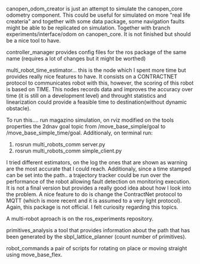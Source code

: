 canopen_odom_creator is just an attempt to simulate the canopen_core odometry component. This could be useful for simulated on more "real life createria" and together with some data package, some navigation faults might be able to be replicated on simulation. Together with branch experiments/interface/odom on canopen_core. It is not finished but should be a nice tool to have.


controller_manager provides config files for the ros package of the same name (requires a lot of changes but it might be worthed)

multi_robot_time_estimator... this is the node which I spent more time but provides really nice features to have. It consists on a CONTRACTNET protocol to communicates robot with this, however, the scoring of this robot is based on TIME. This nodes records data and improves the accuracy over time (it is still on a development level) and throught statistics and linearization could provide a feasible time to destination(without dynamic obstacle). 

To run this.... run magazino simulation, on rviz modified on the tools properties the 2dnav goal topic from /move_base_simple/goal to /move_base_simple_time/goal. Additionaly, on terminal run:

1. rosrun multi_robots_comm server.py
2. rosrun multi_robots_comm simple_client.py

I tried different estimators, on the log the ones that are shown as warning are the most accurate that I could reach. Additionaly, since a time stamped can be set into the path.. a trajectory tracker could be run over the performance of the robot allowing fault detection on monitoring execution. It is not a final version but provides a really good idea about how I look into the problem. A nice feature to do is change the ContractNet protocol to MQTT (which is more recent and it is assumed to a very light protocol). Again, this package is not official. I felt curiosity regarding this topics.


A multi-robot aproach is on the ros_experiments repository.


primitives_analysis a tool that provides information about the path that has been generated by the sbpl_lattice_planner (count number of primitives).

robot_commands a pair of scripts for rotating on place or moving straight using move_base_flex.

